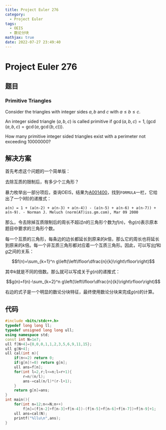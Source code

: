 ```yaml
---
title: Project Euler 276
category:
  - Project Euler
tags:
  - OEIS
  - 数论分块
mathjax: true
date: 2022-07-27 23:49:40
---
```


<escape><!-- more --></escape>

# Project Euler 276

## 题目

### Primitive Triangles

Consider the triangles with integer sides $a, b$ and $c$ with $a \le b \le c$.

An integer sided triangle $(a,b,c)$ is called primitive if $\gcd(a,b,c)=1,(\gcd(a,b,c)=\gcd(a,\gcd(b,c)))$.

How many primitive integer sided triangles exist with a perimeter not exceeding $10 000 000$?

## 解决方案

首先考虑这个问题的一个简单版：

去除互质的限制后，有多少个三角形？

暴力枚举出一部分项后，查询OEIS，结果为[A001400](https://oeis.org/A001400)，找到`FORMULA`一栏，它给出了一个$9$阶的递推式：

```
a(n) = 1 + (a(n-2) + a(n-3) + a(n-4)) - (a(n-5) + a(n-6) + a(n-7)) + a(n-9). - Norman J. Meluch (norm(AT)iss.gm.com), Mar 09 2000
```

那么，令去除掉互质限制后的周长不超过$n$的三角形个数为$f(n)$，令$g(n)$表示原本题目中要求的三角形个数。

每一个互质的三角形，每条边的边长都延长到原来的$k$倍，那么它的周长也将延长到原来的$k$倍。每一个非互质三角形都对应着一个互质三角形。因此，可以写出$f$和$g$之间的关系：

$$f(n)=\sum_{k=1}^n g\left(\left\lfloor\dfrac{n}{k}\right\rfloor\right)$$

其中$k$就是不同的倍数。那么就可以写成关于$g(n)$的递推式：

$$g(n)=f(n)-\sum_{k=2}^n g\left(\left\lfloor\dfrac{n}{k}\right\rfloor\right)$$

右边的式子是一个明显的数论分块特征，最终使用数论分块来完成$g(n)$的计算。

## 代码

```C++
#include <bits/stdc++.h>
typedef long long ll;
typedef unsigned long long ull;
using namespace std;
const int N=1e7;
ull f[N+4]={0,0,0,1,1,2,3,5,6,9,11,15};
ull g[N+4];
ull cal(int n){
    if(n<=2) return 0;
    if(g[n]!=0) return g[n];
    ull ans=f[n];
    for(int l=2,r;l<=n;l=r+1){
        r=n/(n/l);
        ans-=cal(n/l)*(r-l+1);
    }
    return g[n]=ans;
}
int main(){
    for(int n=12;n<=N;n++)
        f[n]=(f[n-2]+f[n-3]+f[n-4])-(f[n-5]+f[n-6]+f[n-7])+f[n-9]+1;
    ull ans=cal(N);
    printf("%llu\n",ans);
}

```
